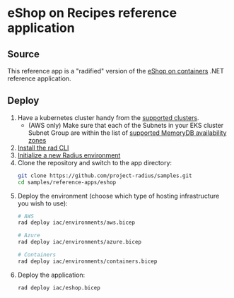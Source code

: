 # eShop on Recipes reference application

## Source

This reference app is a "radified" version of the [eShop on containers](https://github.com/dotnet-architecture/eShopOnContainers) .NET reference application.

## Deploy

1. Have a kubernetes cluster handy from the [supported clusters](https://docs.radapp.dev/operations/platforms/kubernetes/supported-clusters/).
   - (AWS only) Make sure that each of the Subnets in your EKS cluster Subnet Group are within the list of [supported MemoryDB availability zones](https://docs.aws.amazon.com/memorydb/latest/devguide/subnetgroups.html) 
1. [Install the rad CLI](https://radapp.dev/getting-started/)
1. [Initialize a new Radius environment](https://radapp.dev/getting-started/)
1. Clone the repository and switch to the app directory:
   ```bash
   git clone https://github.com/project-radius/samples.git
   cd samples/reference-apps/eshop
   ```
1. Deploy the environment (choose which type of hosting infrastructure you wish to use):
   ```bash
   # AWS
   rad deploy iac/environments/aws.bicep

   # Azure
   rad deploy iac/environments/azure.bicep

   # Containers
   rad deploy iac/environments/containers.bicep
   ```
1. Deploy the application:
    ```bash
    rad deploy iac/eshop.bicep
    ```
